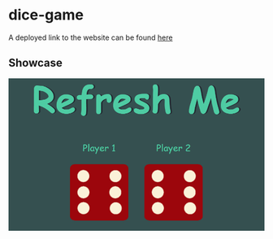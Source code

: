 # dice-game

A deployed link to the website can be found [here](https://sherryrich.github.io/dice-game/)

## Showcase
![Preview](https://github.com/sherryrich/dice-game/blob/main/images/dice-game.PNG)